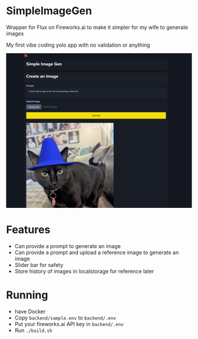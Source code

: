 # SimpleImageGen

Wrapper for Flux on Fireworks.ai to make it simpler for my wife to generate images

My first vibe coding yolo app with no validation or anything

![](screenshots/ss01.png)

# Features

* Can provide a prompt to generate an image
* Can provide a prompt and upload a reference image to generate an image
* Slider bar for safety
* Store history of images in localstorage for reference later

# Running

* have Docker
* Copy `backend/sample.env` to `backend/.env`
* Put your fireworks.ai API key in `backend/.env`
* Run `./build.sh` 
